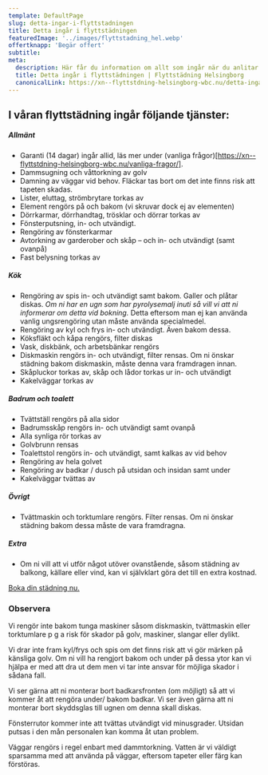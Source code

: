 ```yaml
---
template: DefaultPage
slug: detta-ingar-i-flyttstadningen
title: Detta ingår i flyttstädningen
featuredImage: '../images/flyttstadning_hel.webp'
offertknapp: 'Begär offert'
subtitle:
meta:
  description: Här får du information om allt som ingår när du anlitar Flyttstädning Helsingborg. En lättläst lista.
  title: Detta ingår i flyttstädningen | Flyttstädning Helsingborg
  canonicalLink: https://xn--flyttstdning-helsingborg-wbc.nu/detta-ingar-i-flyttstadningen/
---
```


## I våran flyttstädning ingår följande tjänster:

##### Allmänt

- Garanti (14 dagar) ingår allid, läs mer under (vanliga frågor)[https://xn--flyttstdning-helsingborg-wbc.nu/vanliga-fragor/].
- Dammsugning och våttorkning av golv
- Damning av väggar vid behov. Fläckar tas bort om det inte finns risk att tapeten skadas.
- Lister, eluttag, strömbrytare torkas av
- Element rengörs på och bakom (vi skruvar dock ej av elementen)
- Dörrkarmar, dörrhandtag, trösklar och dörrar torkas av
- Fönsterputsning, in- och utvändigt. 
- Rengöring av fönsterkarmar
- Avtorkning av garderober och skåp – och in- och utvändigt (samt ovanpå)
- Fast belysning torkas av

##### Kök

- Rengöring av spis in- och utvändigt samt bakom. Galler och plåtar diskas. *Om ni har en ugn som har pyrolysemalj inuti så vill vi att ni informerar om detta vid bokning.* Detta eftersom man ej kan använda vanlig ungsrengöring utan måste använda specialmedel.
- Rengöring av kyl och frys in- och utvändigt. Även bakom dessa.
- Köksfläkt och kåpa rengörs, filter diskas
- Vask, diskbänk, och arbetsbänkar rengörs
- Diskmaskin rengörs in- och utvändigt, filter rensas. Om ni önskar städning bakom diskmaskin, måste denna vara framdragen innan.
- Skåpluckor torkas av, skåp och lådor torkas ur in- och utvändigt
- Kakelväggar torkas av

##### Badrum och toalett

- Tvättställ rengörs på alla sidor
- Badrumsskåp rengörs in- och utvändigt samt ovanpå
- Alla synliga rör torkas av
- Golvbrunn rensas
- Toalettstol rengörs in- och utvändigt, samt kalkas av vid behov
- Rengöring av hela golvet
- Rengöring av badkar / dusch på utsidan och insidan samt under
- Kakelväggar tvättas av

##### Övrigt

- Tvättmaskin och torktumlare rengörs. Filter rensas. Om ni önskar städning bakom dessa måste de vara framdragna.

##### Extra

- Om ni vill att vi utför något utöver ovanstående, såsom städning av balkong, källare eller vind, kan vi självklart göra det till en extra kostnad.  


<a href="https://xn--flyttstdning-helsingborg-wbc.nu/#bokaoss"><div class="Button">Boka din städning nu.</div></a>


### Observera

Vi rengör inte bakom tunga maskiner såsom diskmaskin, tvättmaskin eller torktumlare p g a risk för skador på golv, maskiner, slangar eller dylikt.

Vi drar inte fram kyl/frys och spis om det finns risk att vi gör märken på känsliga golv. Om ni vill ha rengjort bakom och under på dessa ytor kan vi hjälpa er med att dra ut dem men vi tar inte ansvar för möjliga skador i sådana fall.
 
Vi ser gärna att ni monterar bort badkarsfronten (om möjligt) så att vi kommer åt att rengöra under/ bakom badkar. Vi ser även gärna att ni monterar bort skyddsglas till ugnen om denna skall diskas.
 
Fönsterrutor kommer inte att tvättas utvändigt vid minusgrader.   Utsidan putsas i den mån personalen kan komma åt utan problem.
 
Väggar rengörs i regel enbart med dammtorkning. Vatten är vi väldigt sparsamma med att använda på väggar, eftersom tapeter eller färg kan förstöras.